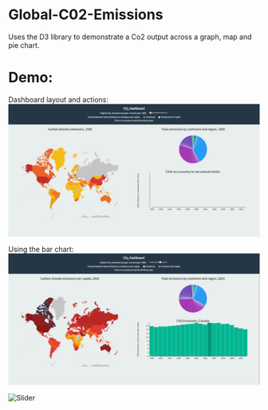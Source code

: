 # Global-C02-Emissions

Uses the D3 library to demonstrate a Co2 output across a graph, map and pie chart.

# Demo:
Dashboard layout and actions:
![LandingPage](screenshots/LandingPage.PNG)

Using the bar chart:
![BarChart](screenshots/BarChart.PNG)

![Slider](usingtheslider.PNG)
